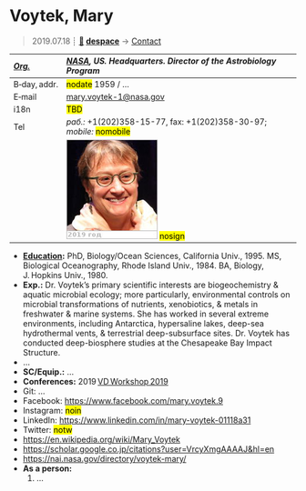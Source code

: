 # Voytek, Mary
> 2019.07.18 ┊ **[🚀](../index/index.md) [despace](index.md)** → [Contact](contact.md)

|*[Org.](contact.md)*|*[NASA](zz_nasa.md), US. Headquarters. Director of the Astrobiology Program*|
|:--|:--|
|B‑day, addr.| <mark>nodate</mark> 1959 / … |
|E‑mail| <mary.voytek-1@nasa.gov> |
|i18n| <mark>TBD</mark> |
|Tel|*раб.:* +1(202)358-15-77, fax: +1(202)358-30-97; *mobile:* <mark>nomobile</mark> |
|| [![](f/contact/v/voytek_001_photo_thumb.jpg)](f/contact/v/voytek_001_photo.jpg) <mark>nosign</mark> |

   - **[Education](edu.md):** PhD, Biology/Ocean Sciences, California Univ., 1995. MS, Biological Oceanography, Rhode Island Univ., 1984. BA, Biology, J. Hopkins Univ., 1980.
   - **Exp.:** Dr. Voytek’s primary scientific interests are biogeochemistry & aquatic microbial ecology; more particularly, environmental controls on microbial transformations of nutrients, xenobiotics, & metals in freshwater & marine systems. She has worked in several extreme environments, including Antarctica, hypersaline lakes, deep-sea hydrothermal vents, & terrestrial deep-subsurface sites. Dr. Voytek has conducted deep-biosphere studies at the Chesapeake Bay Impact Structure.
   - …
   - **SC/Equip.:** …
   - **Conferences:** 2019 [VD Workshop 2019](vdws2019.md)
   - Git: …
   - Facebook: <https://www.facebook.com/mary.voytek.9>
   - Instagram: <mark>noin</mark>
   - LinkedIn: <https://www.linkedin.com/in/mary-voytek-01118a31>
   - Twitter: <mark>notw</mark>
   - <https://en.wikipedia.org/wiki/Mary_Voytek>
   - <https://scholar.google.co.jp/citations?user=VrcyXmgAAAAJ&hl=en>
   - <https://nai.nasa.gov/directory/voytek-mary/>
   - **As a person:**
      1. …
